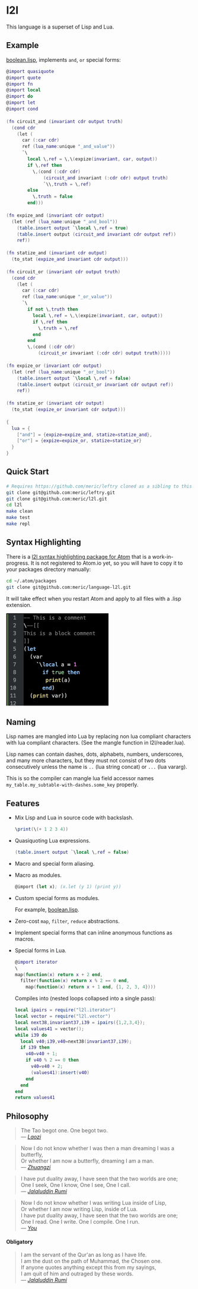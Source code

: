 # l2l #

This language is a superset of Lisp and Lua.

## Example ##

[boolean.lisp](/l2l/ext/boolean.lisp), implements `and`, `or` special forms:

```lua
@import quasiquote
@import quote
@import fn
@import local
@import do
@import let
@import cond

(fn circuit_and (invariant cdr output truth)
  (cond cdr
    (let (
      car (:car cdr)
      ref (lua_name:unique "_and_value"))
      `\
        local \,ref = \,\(expize(invariant, car, output))
        if \,ref then
          \,(cond (:cdr cdr)
              (circuit_and invariant (:cdr cdr) output truth)
              `\\,truth = \,ref)
        else
          \,truth = false
        end)))

(fn expize_and (invariant cdr output)
  (let (ref (lua_name:unique "_and_bool"))
    (table.insert output `\local \,ref = true)
    (table.insert output (circuit_and invariant cdr output ref))
    ref))

(fn statize_and (invariant cdr output)
  (to_stat (expize_and invariant cdr output)))

(fn circuit_or (invariant cdr output truth)
  (cond cdr
    (let (
      car (:car cdr)
      ref (lua_name:unique "_or_value"))
      `\
        if not \,truth then
          local \,ref = \,\(expize(invariant, car, output))
          if \,ref then
            \,truth = \,ref
          end
        end
        \,(cond (:cdr cdr)
            (circuit_or invariant (:cdr cdr) output truth)))))

(fn expize_or (invariant cdr output)
  (let (ref (lua_name:unique "_or_bool"))
    (table.insert output `\local \,ref = false)
    (table.insert output (circuit_or invariant cdr output ref))
    ref))

(fn statize_or (invariant cdr output)
  (to_stat (expize_or invariant cdr output)))

{
  lua = {
    ["and"] = {expize=expize_and, statize=statize_and},
    ["or"] = {expize=expize_or, statize=statize_or}
  }
}
```

## Quick Start ##

```bash
# Requires https://github.com/meric/leftry cloned as a sibling to this repo.
git clone git@github.com:meric/leftry.git
git clone git@github.com:meric/l2l.git
cd l2l
make clean
make test
make repl
```

## Syntax Highlighting ##

There is a [l2l syntax highlighting package for Atom](http://github.com/meric/language-l2l) that is a work-in-progress.
It is not registered to Atom.io yet, so you will have to copy it to your packages directory manually:

```bash
cd ~/.atom/packages
git clone git@github.com:meric/language-l2l.git
```

It will take effect when you restart Atom and apply to all files with a .lisp extension.

![l2l-syntax-highlighting](/l2l-syntax-highlight.png?raw=true "")

## Naming ##

Lisp names are mangled into Lua by replacing non lua compliant characters
with lua compliant characters. (See the mangle function in l2l/reader.lua).

Lisp names can contain dashes, dots, alphabets, numbers, underscores, and many
more characters, but they must not consist of two dots consecutively unless
the name is `..` (lua string concat) or `...` (lua vararg).

This is so the compiler can mangle lua field accessor names
`my_table.my_subtable-with-dashes.some_key` properly.

## Features ##

* Mix Lisp and Lua in source code with backslash.

  ```lua
  \print(\(+ 1 2 3 4))
  ```

* Quasiquoting Lua expressions.

  ```lua
  (table.insert output `\local \,ref = false)
  ```

* Macro and special form aliasing.
* Macro as modules.

  ```lisp
  @import (let x); (x.let (y 1) (print y))
  ```

* Custom special forms as modules.

  For example, [boolean.lisp](/l2l/ext/boolean.lisp).

* Zero-cost `map`, `filter`, `reduce` abstractions.
* Implement special forms that can inline anonymous functions as macros.
* Special forms in Lua.

  ```lua
  @import iterator
  \
  map(function(x) return x + 2 end,
    filter(function(x) return x % 2 == 0 end,
      map(function(x) return x + 1 end, {1, 2, 3, 4})))
  ```

  Compiles into (nested loops collapsed into a single pass):

  ```lua
  local ipairs = require("l2l.iterator")
  local vector = require("l2l.vector")
  local next38,invariant37,i39 = ipairs({1,2,3,4});
  local values41 = vector();
  while i39 do
    local v40;i39,v40=next38(invariant37,i39);
    if i39 then
      v40=v40 + 1;
      if v40 % 2 == 0 then
        v40=v40 + 2;
        (values41):insert(v40)
      end
    end
  end
  return values41
  ```

## Philosophy ##

> The Tao begot one. One begot two.<br>
> &mdash; *[Laozi](http://terebess.hu/english/tao/gia.html#Kap42)*

> Now I do not know whether I was then a man dreaming
> I was a butterfly,<br>
> Or whether I am now a butterfly, dreaming I am a man.<br>
> &mdash; *[Zhuangzi](http://ctext.org/zhuangzi/adjustment-of-controversies?searchu=butterfly&searchmode=showall#result)*

> I have put duality away, I have seen that the two worlds are one;<br>
> One I seek, One I know, One I see, One I call.<br>
> &mdash; *[Jalaluddin Rumi](http://thefoggiestnotion.com/rumi.htm)*

> Now I do not know whether I was writing Lua inside of Lisp,<br>
> Or whether I am now writing Lisp, inside of Lua.<br>
> I have put duality away, I have seen that the two worlds are one;<br>
> One I read. One I write. One I compile. One I run.<br>
> &mdash; *[You](http://www.thoughtpursuits.com/10-faciniting-love-poems-rumi/)*


#### Obligatory ####

> I am the servant of the Qur'an as long as I have life.<br>
> I am the dust on the path of Muhammad, the Chosen one.<br>
> If anyone quotes anything except this from my sayings,<br>
> I am quit of him and outraged by these words.<br>
> &mdash; *[Jalaluddin Rumi](https://en.wikipedia.org/wiki/Rumi)*
